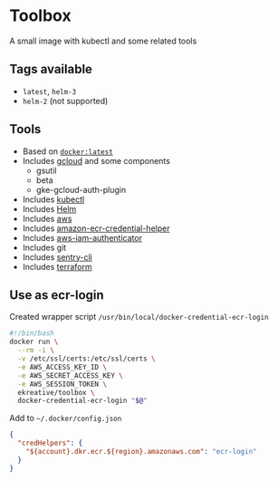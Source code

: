 # Toolbox

A small image with kubectl and some related tools

## Tags available

* `latest`, `helm-3`
* `helm-2` (not supported)

## Tools

- Based on [`docker:latest`](https://hub.docker.com/_/docker/)
- Includes [gcloud](https://cloud.google.com/sdk/docs/quickstart-linux) and some components
  - gsutil
  - beta
  - gke-gcloud-auth-plugin
- Includes [kubectl](https://kubernetes.io/docs/tasks/tools/install-kubectl/)
- Includes [Helm](https://helm.sh/)
- Includes [aws](https://docs.aws.amazon.com/cli/latest/userguide/cli-chap-welcome.html)
- Includes [amazon-ecr-credential-helper](https://github.com/awslabs/amazon-ecr-credential-helper)
- Includes [aws-iam-authenticator](https://github.com/kubernetes-sigs/aws-iam-authenticator)
- Includes git
- Includes [sentry-cli](https://docs.sentry.io/cli/)
- Includes [terraform](https://www.terraform.io)

## Use as ecr-login

Created wrapper script `/usr/bin/local/docker-credential-ecr-login`

```bash
#!/bin/bash
docker run \
  --rm -i \
  -v /etc/ssl/certs:/etc/ssl/certs \
  -e AWS_ACCESS_KEY_ID \
  -e AWS_SECRET_ACCESS_KEY \
  -e AWS_SESSION_TOKEN \
  ekreative/toolbox \
  docker-credential-ecr-login "$@"
```

Add to `~/.docker/config.json`

```json
{
  "credHelpers": {
    "${account}.dkr.ecr.${region}.amazonaws.com": "ecr-login"
  }
}
```
